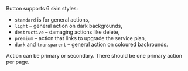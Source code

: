 Button supports 6 skin styles:

- `standard` is for general actions,
- `light` – general action on dark backgrounds,
- `destructive` – damaging actions like delete,
- `premium` – action that links to upgrade the service plan,
- `dark` and `transparent` – general action on coloured backrounds.

Action can be primary or secondary. There should be one primary action per page.
